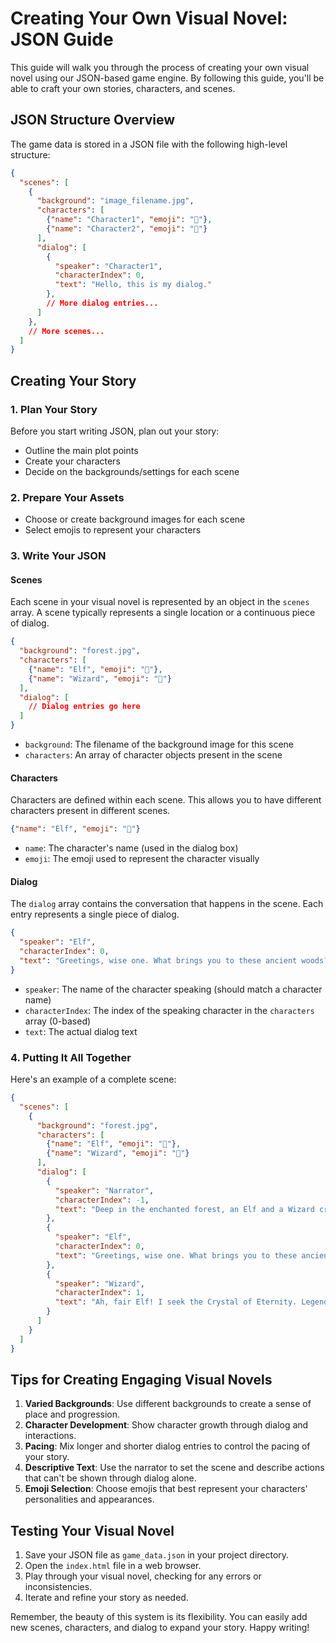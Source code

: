 # Creating Your Own Visual Novel: JSON Guide

This guide will walk you through the process of creating your own visual novel using our JSON-based game engine. By following this guide, you'll be able to craft your own stories, characters, and scenes.

## JSON Structure Overview

The game data is stored in a JSON file with the following high-level structure:

```json
{
  "scenes": [
    {
      "background": "image_filename.jpg",
      "characters": [
        {"name": "Character1", "emoji": "🧝"},
        {"name": "Character2", "emoji": "🧙"}
      ],
      "dialog": [
        {
          "speaker": "Character1",
          "characterIndex": 0,
          "text": "Hello, this is my dialog."
        },
        // More dialog entries...
      ]
    },
    // More scenes...
  ]
}
```

## Creating Your Story

### 1. Plan Your Story

Before you start writing JSON, plan out your story:
- Outline the main plot points
- Create your characters
- Decide on the backgrounds/settings for each scene

### 2. Prepare Your Assets

- Choose or create background images for each scene
- Select emojis to represent your characters

### 3. Write Your JSON

#### Scenes

Each scene in your visual novel is represented by an object in the `scenes` array. A scene typically represents a single location or a continuous piece of dialog.

```json
{
  "background": "forest.jpg",
  "characters": [
    {"name": "Elf", "emoji": "🧝"},
    {"name": "Wizard", "emoji": "🧙"}
  ],
  "dialog": [
    // Dialog entries go here
  ]
}
```

- `background`: The filename of the background image for this scene
- `characters`: An array of character objects present in the scene

#### Characters

Characters are defined within each scene. This allows you to have different characters present in different scenes.

```json
{"name": "Elf", "emoji": "🧝"}
```

- `name`: The character's name (used in the dialog box)
- `emoji`: The emoji used to represent the character visually

#### Dialog

The `dialog` array contains the conversation that happens in the scene. Each entry represents a single piece of dialog.

```json
{
  "speaker": "Elf",
  "characterIndex": 0,
  "text": "Greetings, wise one. What brings you to these ancient woods?"
}
```

- `speaker`: The name of the character speaking (should match a character name)
- `characterIndex`: The index of the speaking character in the `characters` array (0-based)
- `text`: The actual dialog text

### 4. Putting It All Together

Here's an example of a complete scene:

```json
{
  "scenes": [
    {
      "background": "forest.jpg",
      "characters": [
        {"name": "Elf", "emoji": "🧝"},
        {"name": "Wizard", "emoji": "🧙"}
      ],
      "dialog": [
        {
          "speaker": "Narrator",
          "characterIndex": -1,
          "text": "Deep in the enchanted forest, an Elf and a Wizard cross paths..."
        },
        {
          "speaker": "Elf",
          "characterIndex": 0,
          "text": "Greetings, wise one. What brings you to these ancient woods?"
        },
        {
          "speaker": "Wizard",
          "characterIndex": 1,
          "text": "Ah, fair Elf! I seek the Crystal of Eternity. Legend speaks of its presence in this very forest."
        }
      ]
    }
  ]
}
```

## Tips for Creating Engaging Visual Novels

1. **Varied Backgrounds**: Use different backgrounds to create a sense of place and progression.
2. **Character Development**: Show character growth through dialog and interactions.
3. **Pacing**: Mix longer and shorter dialog entries to control the pacing of your story.
4. **Descriptive Text**: Use the narrator to set the scene and describe actions that can't be shown through dialog alone.
5. **Emoji Selection**: Choose emojis that best represent your characters' personalities and appearances.

## Testing Your Visual Novel

1. Save your JSON file as `game_data.json` in your project directory.
2. Open the `index.html` file in a web browser.
3. Play through your visual novel, checking for any errors or inconsistencies.
4. Iterate and refine your story as needed.

Remember, the beauty of this system is its flexibility. You can easily add new scenes, characters, and dialog to expand your story. Happy writing!
